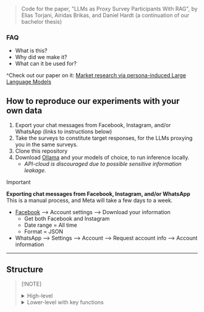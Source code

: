 > Code for the paper, "LLMs as Proxy Survey Participants With RAG", by Elias Torjani, Airidas Brikas, and Daniel Hardt (a continuation of our bachelor thesis)

### FAQ
- What is this? 
- Why did we make it? 
- What can it be used for?

^Check out our paper on it: [Market research via persona-induced Large Language Models](https://url.com)


## How to reproduce our experiments with your own data
1. Export your chat messages from Facebook, Instagram, and/or WhatsApp (links to instructions below)
2. Take the surveys to constitute target responses, for the LLMs proxying you in the same surveys.
3. Clone this repository
4. Download [Ollama](https://ollama.com/) and your models of choice, to run inference locally. 
   - *API-cloud is discouraged due to possible sensitive information leakage.*


> [!IMPORTANT]
> **Exporting chat messages from Facebook, Instagram, and/or WhatsApp**
> This is a manual process, and Meta will take a few days to a week.
> - [Facebook](https://accountscenter.facebook.com/info_and_permissions/dyi) --> Account settings --> Download your information
>   - Get both Facebook and Instagram
>   - Date range = All time
>   - Format = JSON
> - WhatsApp --> Settings --> Account --> Request account info --> Account information


------------------------------------
## Structure

>[!NOTE] <details> <summary>High-level</summary>
>```
>└── Data Analysis Pipeline
>    ├── 1. Initial Setup
>    │   ├── Load simulation files
>    │   ├── Configure directories
>    │   └── Import dependencies
>    │
>    ├── 2. Data Processing
>    │   ├── Extract run numbers
>    │   ├── Infer survey types
>    │   ├── Map simulations to base cases
>    │   └── Clean invalid values
>    │
>    ├── 3. Analysis
>    │   ├── Single simulation evaluation
>    │   ├── Multi-simulation aggregation
>    │   └── Base simulation comparison
>    │
>    └── 4. Visualization
>        ├── Model comparison plots
>        ├── Hyperparameter analysis
>        └── Correlation studies
>
>```
>
></details>
>
><details>
><summary>Lower-level with key functions</summary>
>
>```
>└── Data Analysis Pipeline
>   ├── 1. Setup & Configuration
>   │   ├── Import Dependencies
>   │   ├── Constants Definition
>   │   └── Directory Configuration
>   │
>   ├── 2. Data Loading & Validation
>   │   ├── Simulation File Indexing
>   │   ├── Column Validation
>   │   └── Data Type Verification
>   │
>   ├── 3. Data Preprocessing
>   │   ├── Answer Cleaning
>   │   │   ├── Text Normalization
>   │   │   ├── Pattern Matching
>   │   │   └── Invalid Answer Detection
>   │   │
>   │   ├── Data Mapping
>   │   │   ├── Base Simulation Mapping
>   │   │   ├── Subject Inference
>   │   │   └── Answer Remapping
>   │   │
>   │   └── Data Enrichment
>   │       ├── Survey Type Detection
>   │       └── Answer Integration
>   │
>   ├── 4. Analysis
>   │   ├── Correlation Analysis
>   │   ├── Error Calculation
>   │   └── Statistical Measures
>   │
>   └── 5. Visualization & Reporting
>       ├── Performance Metrics
>       ├── Comparison Plots
>       └── Summary Statistics
>```
></details>

